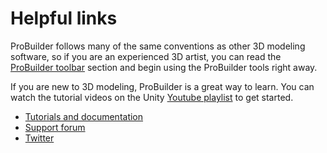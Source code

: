 # Helpful links

ProBuilder follows many of the same conventions as other 3D modeling software, so if you are an experienced 3D artist, you can read the [ProBuilder toolbar](toolbar.md) section and begin using the ProBuilder tools right away.

If you are new to 3D modeling, ProBuilder is a great way to learn. You can watch the tutorial videos on the Unity [Youtube playlist](https://www.youtube.com/playlist?list=PLrJfHfcFkLM8PDioWg_5nmUqQycnVmi58) to get started.

* [Tutorials and documentation](https://docs.unity3d.com/Packages/com.unity.probuilder@4.0/manual/index.html)
* [Support forum](https://forum.unity.com/forums/world-building.146/)
* [Twitter](http://www.twitter.com/probuilder3d)

<!--

<span style="color:red">@TODO: Follow up with Gabriel: the **Tutorials and documentation** link opens the documentation only. The **Youtube playlist** link opens Gabriel's old Procore video channel, which hasn't had new videos in years. It would be great to create a new ProBuilder YouTube channel where we could promote the most recent videos.</span>

-->


